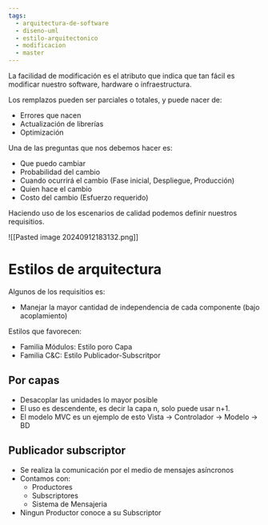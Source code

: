 ```yaml
---
tags:
  - arquitectura-de-software
  - diseno-uml
  - estilo-arquitectonico
  - modificacion
  - master
---
```

La facilidad de modificación es el atributo que indica que tan fácil es modificar nuestro software, hardware o infraestructura.

Los remplazos pueden ser parciales o totales, y puede nacer de:
- Errores que nacen
- Actualización de librerías
- Optimización

Una de las preguntas que nos debemos hacer es:
- Que puedo cambiar 
- Probabilidad del cambio
- Cuando ocurrirá el cambio (Fase inicial, Despliegue, Producción)
- Quien hace el cambio
- Costo del cambio (Esfuerzo requerido)

Haciendo uso de los escenarios de calidad podemos definir nuestros requisitios.

![[Pasted image 20240912183132.png]]

# Estilos de arquitectura
Algunos de los requisitios es:
- Manejar la mayor cantidad de independencia de cada componente (bajo acoplamiento)

Estilos que favorecen:
- Familia Módulos: Estilo poro Capa
- Familia C&C: Estilo Publicador-Subscritpor

## Por capas 
- Desacoplar las unidades lo mayor posible 
- El uso es descendente, es decir la capa n, solo puede usar n+1.
- El modelo MVC es un ejemplo de esto
	Vista -> Controlador -> Modelo -> BD

## Publicador subscriptor
- Se realiza la comunicación por el medio de mensajes asíncronos 
- Contamos con:
	- Productores
	- Subscriptores
	- Sistema de Mensajeria
- Ningun Productor conoce a su Subscriptor